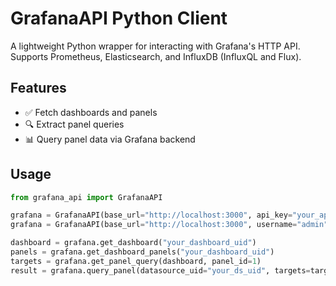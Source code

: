# GrafanaAPI Python Client

A lightweight Python wrapper for interacting with Grafana's HTTP API. Supports Prometheus, Elasticsearch, and InfluxDB (InfluxQL and Flux).

## Features

- ✅ Fetch dashboards and panels
- 🔍 Extract panel queries
- 📊 Query panel data via Grafana backend

## Usage
```python
from grafana_api import GrafanaAPI

grafana = GrafanaAPI(base_url="http://localhost:3000", api_key="your_api_key")
grafana = GrafanaAPI(base_url="http://localhost:3000", username="admin", password="admin")

dashboard = grafana.get_dashboard("your_dashboard_uid")
panels = grafana.get_dashboard_panels("your_dashboard_uid")
targets = grafana.get_panel_query(dashboard, panel_id=1)
result = grafana.query_panel(datasource_uid="your_ds_uid", targets=targets)
```

